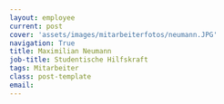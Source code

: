```yaml
---
layout: employee
current: post
cover: 'assets/images/mitarbeiterfotos/neumann.JPG'
navigation: True
title: Maximilian Neumann
job-title: Studentische Hilfskraft
tags: Mitarbeiter
class: post-template
email: 
---
```


